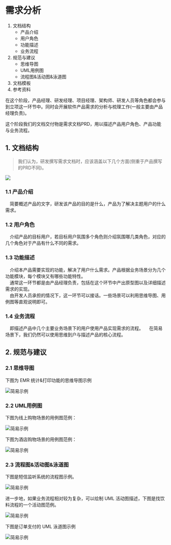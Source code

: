 # 需求分析
  1. 文档结构
     - 产品介绍
     - 用户角色
     - 功能描述
     - 业务流程
  2. 规范与建议
     - 思维导图
     - UML用例图
     - 流程图&活动图&泳道图
  3. 文档模板
  4. 参考资料
 
在这个阶段，产品经理、研发经理、项目经理、架构师、研发人员等角色都会参与到立项这一环节中。同时会开展软件产品需求的分析与梳理工作(一般主要由产品经理负责)。

这个阶段我们的文档交付物是需求文档PRD，用以描述产品用户角色、产品功能与业务流程。  


## 1. 文档结构
  > 我们认为，研发撰写需求文档时，应该涵盖以下几个方面(侧重于产品撰写的PRD不同)。


  ![](/assets/images/files/structure.png)
    
### 1.1  产品介绍

&#8195;简要概述产品的文字，研发该产品的目的是什么，产品为了解决主题用户的什么需求。

### 1.2 用户角色

&#8195;介绍产品的目标用户，若目标用户氛围多个角色则介绍氛围哪几类角色，对应的几个角色对于产品有什么不同的需求。

### 1.3 功能描述

&#8195;介绍本产品需要实现的功能，解决了用户什么需求。产品根据业务场景分为几个功能模块，每个模块又有哪些功能特性。  
&#8195;通常这一环节都是由产品经理负责，包括在这个环节中产出原型图以及详细描述需求的实现。  
&#8195;由开发人员承担的情况下，这一环节可以接话。一些场景可以利用思维导图、用例图等直观说明即可。

### 1.4 业务流程

&#8195;即描述产品中几个主要业务场景下的用户使用产品实现需求的流程。
&#8195;在简易场景下，我们仍然可以使用思维到户与描述产品的核心流程。

## 2. 规范与建议

### 2.1 思维导图

下图为 EMR 统计&打印功能的思维导图示例  

![简易示例](assets/images/files/pic_01.png)

### 2.2 UML用例图

下图为线上购物场景的用例图范例：
  
![简易示例](assets/images/files/pic_02.png)
  
下图为酒店购物场景的用例图范例：
  
![简易示例](assets/images/files/pic_03.png)

### 2.3 流程图&活动图&泳道图
下图是短信监听系统的流程图示例。
  
![简易示例](assets/images/files/pic_04.png)
  
进一步地，如果业务流程相对较为复杂，可以绘制 UML 活动图描述，下图是找饮料流程的一个活动图范例。
  
![简易示例](assets/images/files/pic_05.png)
  
下图是订单支付的 UML 泳道图示例
  
![简易示例](assets/images/files/pic_06.jpeg)



